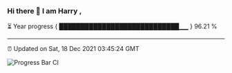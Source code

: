 ### Hi there 👋 I am Harry , 

⏳ Year progress { ████████████████████████████▁▁ } 96.21 %

---

⏰ Updated on Sat, 18 Dec 2021 03:45:24 GMT

![Progress Bar CI](https://github.com/duykhang68/duykhang68/workflows/Progress%20Bar%20CI/badge.svg)
